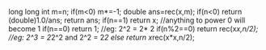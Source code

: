 long long int m=n;
if(m<0)
m*=-1;
double ans=rec(x,m);
if(n<0)
return (double)1.0/ans;
return ans;
if(n==1)
return x;
//anything to power 0 will become 1
if(n==0)
return 1;
//eg: 2^2 = 2* 2
if(n%2==0)
return rec(x*x,n/2);
//eg: 2^3 = 2*2^2 and 2^2 = 2*2
else
return x*rec(x*x,n/2);